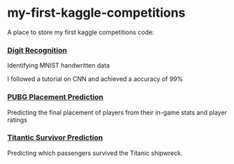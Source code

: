 # my-first-kaggle-competitions
A place to store my first kaggle competitions code:

### [Digit Recognition](https://www.kaggle.com/c/digit-recognizer)
Identifying MNIST handwritten data

I followed a tutorial on CNN and achieved a accuracy of 99%

### [PUBG Placement Prediction](https://www.kaggle.com/c/pubg-finish-placement-prediction)
Predicting the final placement of players from their in-game stats and player ratings


### [Titantic Survivor Prediction](https://www.kaggle.com/c/titanic)
Predicting which passengers survived the Titanic shipwreck.


